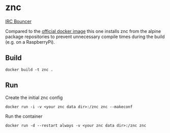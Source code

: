 # znc
[IRC Bouncer](https://wiki.znc.in/ZNC)

Compared to the [official docker image](https://github.com/znc/znc-docker) this one installs znc from the alpine package repositories
to prevent unnecessary compile times during the build (e.g. on a RaspberryPi).

## Build
```
docker build -t znc .
```

## Run
Create the initial znc config
```
docker run -i -v <your znc data dir>:/znc znc --makeconf
```
Run the container
```
docker run -d --restart always -v <your znc data dir>:/znc znc
```
